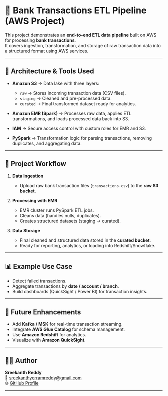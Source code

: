 # 🏦 Bank Transactions ETL Pipeline (AWS Project)

This project demonstrates an **end-to-end ETL data pipeline** built on AWS for processing **bank transactions**.  
It covers ingestion, transformation, and storage of raw transaction data into a structured format using AWS services.

---

## 🔧 Architecture & Tools Used

- **Amazon S3** → Data lake with three layers:
  - `raw` → Stores incoming transaction data (CSV files).
  - `staging` → Cleaned and pre-processed data.
  - `curated` → Final transformed dataset ready for analytics.

- **Amazon EMR (Spark)** → Processes raw data, applies ETL transformations, and loads processed data back into S3.

- **IAM** → Secure access control with custom roles for EMR and S3.

- **PySpark** → Transformation logic for parsing transactions, removing duplicates, and aggregating data.

---

## 📂 Project Workflow

1. **Data Ingestion**  
   - Upload raw bank transaction files (`transactions.csv`) to the **raw S3 bucket**.  

2. **Processing with EMR**  
   - EMR cluster runs PySpark ETL jobs.  
   - Cleans data (handles nulls, duplicates).  
   - Creates structured datasets (staging → curated).  

3. **Data Storage**  
   - Final cleaned and structured data stored in the **curated bucket**.  
   - Ready for reporting, analytics, or loading into Redshift/Snowflake.

---

## 📊 Example Use Case

- Detect failed transactions.  
- Aggregate transactions by **date / account / branch**.  
- Build dashboards (QuickSight / Power BI) for transaction insights.  

---

## 🚀 Future Enhancements
- Add **Kafka / MSK** for real-time transaction streaming.  
- Integrate **AWS Glue Catalog** for schema management.  
- Use **Amazon Redshift** for analytics.  
- Visualize with **Amazon QuickSight**.  

---

## 👨‍💻 Author
**Sreekanth Reddy**  
📧 sreekanthyerramreddy@gmail.com  
🌐 [GitHub Profile](https://github.com/sreekanthreddy32)  

---

